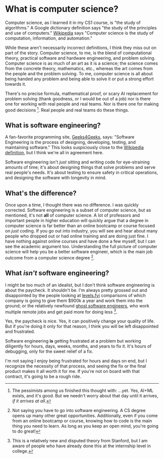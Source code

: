 # What is computer science?

Computer science, as I learned it in my CS1 course, is "the study of algorithms." 
A Google dictionary definition says "the study of the principles and use of computers."
[Wikipedia](https://en.wikipedia.org/wiki/Computer_science) says "Computer science is 
the study of computation, information, and automation."

While these aren't necessarily incorrect definitions, I think they miss out on part of the story.
Computer science, to me, is the blend of computational theory, practical software and hardware engineering,
and problem solving. Computer science is as much of an art as it is a science; the science comes from the
concrete theory, mathematics, etc., whereas the art comes from the people and the problem solving. To me,
computer science is all about being handed any problem and being able to solve it or put a strong effort
towards it.

There's no precise formula, mathematical proof, or scary AI replacement for problem solving (thank goodness, 
or I would be out of a job) nor is there one for working with real people and real teams. Nor is there one 
for making good decisions [^ref1]. Real people and real teams do these things.

## What is software engineering?

A fan-favorite programming site, [Geeks4Geeks](https://www.geeksforgeeks.org/software-engineering-introduction-to-software-engineering/),
says: "Software Engineering is the process of designing, developing, testing, and maintaining software." This looks
suspiciously close to the [Wikipedia definition](https://en.wikipedia.org/wiki/Software_engineering),
but I think we're all in agreement here.

Software engineering isn't *just* sitting and writing code for eye-straining amounts of time;
it's about designing things that solve problems and serve real people's needs. It's about testing 
to ensure safety in critical operations, and designing the software with longevity in mind.

## What's the difference?

Once upon a time, I thought there was no difference. I was quickly corrected. Software engineering is a subset 
of computer science, but as mentioned, it's not **all** of computer science. A lot of professors and important 
people in higher education will quickly argue that a degree in computer science is far better than an online 
bootcamp or course focused on *just* coding. If you go out into industry, you will see and hear about
many people who dropped out or had online training and are doing just fine. I have nothing against 
online courses and have done a few myself, but I can see the academic argument too. Understanding 
the full picture of computer science will help you be a better software engineer, which is the main 
job outcome from a computer science degree [^ref2].

## What *isn't* software engineering?

I might be too much of an idealist, but I don't think software engineering is about the paycheck.
It shouldn't be. I'm always pretty grossed out and disappointed by the people looking at 
[levels.fyi](https://www.levels.fyi) comparisons of which company is going to give them $900k a
year and work them into the ground; or the relatively newfound [ghost software engineers](https://www.businessinsider.com/tech-companies-ghost-engineers-stanford-underperformers-coding-2024-11), 
who work multiple remote jobs and get paid more for doing less [^ref3].

Yes, the paycheck is nice. Yes, it can positively change your quality of life. But if you're doing 
it only for that reason, I think you will be left disappointed and frustrated.

Software engineering **is** getting frustrated at a problem but working diligently for hours,
days, weeks, months, and years to fix it. It's hours of debugging, only for the sweet
relief of a fix.

I'm not saying I enjoy being frustrated for hours and days on end, but I recognize the necessity
of that process, and seeing the fix or the final product makes it all worth it for me. If
you're not on board with that contract, it's going to be a rough ride.


[^ref1]: The pessimists among us finished this thought with: ...yet. Yes, AI+ML exists, and it's good. But
we needn't worry about that day until it arrives, *if it arrives at all*.

[^ref2]: Not saying you have to go into software engineering. A CS degree opens up many other great opportunities.
Additionally, even if you come from an online bootcamp or course, knowing how to code is the main thing you need to learn.
As long as you keep an open mind, you're going to do great!

[^ref3]: This is a relatively new and disputed theory from Stanford, but I am aware of people who have already done this at the internship level in college.
